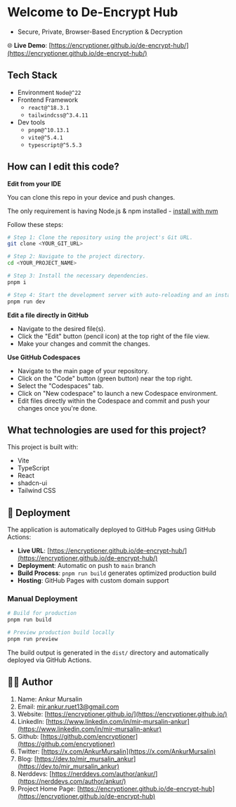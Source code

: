 # Welcome to De-Encrypt Hub
- Secure, Private, Browser-Based Encryption & Decryption

🌐 **Live Demo**: [https://encryptioner.github.io/de-encrypt-hub/](https://encryptioner.github.io/de-encrypt-hub/)

## Tech Stack
- Environment `Node@^22`
- Frontend Framework
    - `react@^18.3.1`
    - `tailwindcss@^3.4.11`
- Dev tools 
    - `pnpm@^10.13.1`
    - `vite@^5.4.1`
    - `typescript@^5.5.3`

## How can I edit this code?

**Edit from your IDE**

You can clone this repo in your device and push changes.

The only requirement is having Node.js & npm installed - [install with nvm](https://github.com/nvm-sh/nvm#installing-and-updating)

Follow these steps:

```sh
# Step 1: Clone the repository using the project's Git URL.
git clone <YOUR_GIT_URL>

# Step 2: Navigate to the project directory.
cd <YOUR_PROJECT_NAME>

# Step 3: Install the necessary dependencies.
pnpm i

# Step 4: Start the development server with auto-reloading and an instant preview.
pnpm run dev
```

**Edit a file directly in GitHub**

- Navigate to the desired file(s).
- Click the "Edit" button (pencil icon) at the top right of the file view.
- Make your changes and commit the changes.

**Use GitHub Codespaces**

- Navigate to the main page of your repository.
- Click on the "Code" button (green button) near the top right.
- Select the "Codespaces" tab.
- Click on "New codespace" to launch a new Codespace environment.
- Edit files directly within the Codespace and commit and push your changes once you're done.

## What technologies are used for this project?

This project is built with:

- Vite
- TypeScript
- React
- shadcn-ui
- Tailwind CSS

## 🚀 Deployment

The application is automatically deployed to GitHub Pages using GitHub Actions:

- **Live URL**: [https://encryptioner.github.io/de-encrypt-hub/](https://encryptioner.github.io/de-encrypt-hub/)
- **Deployment**: Automatic on push to `main` branch
- **Build Process**: `pnpm run build` generates optimized production build
- **Hosting**: GitHub Pages with custom domain support

### Manual Deployment

```sh
# Build for production
pnpm run build

# Preview production build locally
pnpm run preview
```

The build output is generated in the `dist/` directory and automatically deployed via GitHub Actions.

## 👨‍💻 Author
1. Name: Ankur Mursalin
2. Email: mir.ankur.ruet13@gmail.com
3. Website: [https://encryptioner.github.io/](https://encryptioner.github.io/)
4. LinkedIn: [https://www.linkedin.com/in/mir-mursalin-ankur](https://www.linkedin.com/in/mir-mursalin-ankur)
5. Github: [https://github.com/encryptioner](https://github.com/encryptioner)
6. Twitter: [https://x.com/AnkurMursalin](https://x.com/AnkurMursalin)
7. Blog: [https://dev.to/mir_mursalin_ankur](https://dev.to/mir_mursalin_ankur)
8. Nerddevs: [https://nerddevs.com/author/ankur/](https://nerddevs.com/author/ankur/)
9. Project Home Page: [https://encryptioner.github.io/de-encrypt-hub](https://encryptioner.github.io/de-encrypt-hub)
